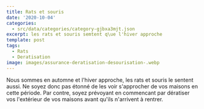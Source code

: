 ```yaml
---
title: Rats et souris
date: '2020-10-04'
categories:
  - src/data/categories/category-gjbxa3mjt.json
excerpt: les rats et souris semtent q\ue l'hiver approche
template: post
tags:
  - Rats
  - Deratisation
image: images/assurance-deratisation-desourisation-.webp
---
```

Nous sommes en automne et l'hiver approche, les rats et souris le sentent aussi. Ne soyez donc pas étonné de les voir s'approcher de vos maisons en cette période. Par contre, soyez prévoyant en commencant par dératiser vos l'extérieur de vos maisons avant qu'ils n'arrivent à rentrer.
